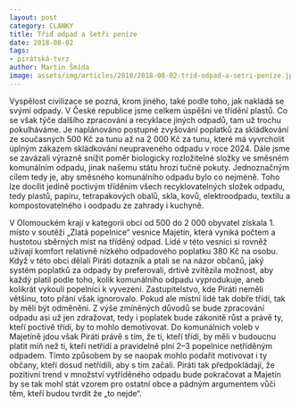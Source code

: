 ```yaml
---
layout: post
category: CLANKY
title: Třiď odpad a šetři peníze
date: 2018-08-02
tags: 
- pirátská-tvrz
author: Martin Šmída
image: assets/img/articles/2018/2018-08-02-trid-odpad-a-setri-penize.jpg   #751x422 pixelu
---
```

Vyspělost civilizace se pozná, krom jiného, také podle toho, jak nakládá se svými odpady. V České republice jsme celkem úspěšní ve třídění plastů. Co se však týče dalšího zpracování a recyklace jiných odpadů, tam už trochu pokulháváme. Je naplánováno postupné zvyšování poplatků za skládkování ze současných 500 Kč za tunu až na 2 000 Kč za tunu, které má vyvrcholit úplným zákazem skládkování neupraveného odpadu v roce 2024. Dále jsme se zavázali výrazně snížit poměr biologicky rozložitelné složky ve směsném komunálním odpadu, jinak našemu státu hrozí tučné pokuty. Jednoznačným cílem tedy je, aby směsného komunálního odpadu bylo co nejméně. Toho lze docílit jedině poctivým tříděním všech recyklovatelných složek odpadu, tedy plastů, papíru, tetrapakových obalů, skla, kovů, elektroodpadu, textilu a kompostovatelného i oodpadu ze zahrady i kuchyně.

V Olomouckém kraji v kategorii obcí od 500 do 2 000 obyvatel získala 1. místo v soutěži „Zlatá popelnice“ vesnice Majetín, která vyniká počtem a hustotou sběrných míst na tříděný odpad. Lidé v této vesnici si rovněž užívají komfort relativně nízkého odpadového poplatku 380 Kč na osobu. Když v této obci dělali Piráti dotazník a ptali se na názor občanů, jaký systém poplatků za odpady by preferovali, drtivě zvítězila možnost, aby každý platil podle toho, kolik komunálního odpadu vyprodukuje, aneb kolikrát vykoulí popelnici k vyvezení. Zastupitelstvo, kde Piráti neměli většinu, toto přání však ignorovalo. Pokud ale místní lidé tak dobře třídí, tak by měli být odměněni. Z výše zmíněných důvodů se bude zpracování odpadu asi už jen zdražovat, tedy i poplatek bude zákonitě růst a právě ty, kteří poctivě třídí, by to mohlo demotivovat. Do komunálních voleb v Majetíně jdou však Piráti právě s tím, že ti, kteří třídí, by měli v budoucnu platit míň než ti, kteří netřídí a pravidelně plní 2–3 popelnice netříděným odpadem. Tímto způsobem by se naopak mohlo podařit motivovat i ty občany, kteří dosud netřídili, aby s tím začali. Piráti tak předpokládají, že pozitivní trend v množství vytříděného odpadu bude pokračovat a Majetín by se tak mohl stát vzorem pro ostatní obce a pádným argumentem vůči těm, kteří budou tvrdit že „to nejde“.